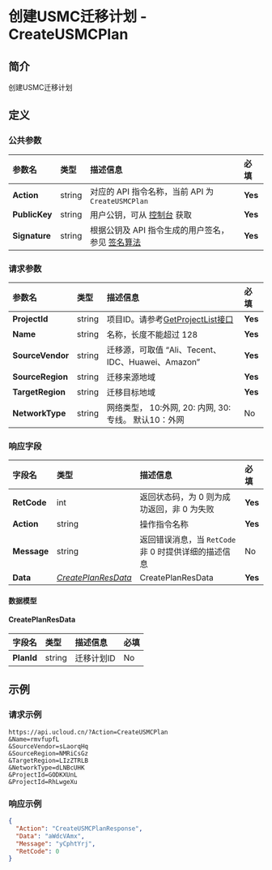 # 创建USMC迁移计划 - CreateUSMCPlan

## 简介

创建USMC迁移计划









## 定义

### 公共参数

| 参数名 | 类型 | 描述信息 | 必填 |
|:---|:---|:---|:---|
| **Action**     | string  | 对应的 API 指令名称，当前 API 为 `CreateUSMCPlan`                        | **Yes** |
| **PublicKey**  | string  | 用户公钥，可从 [控制台](https://console.ucloud.cn/uapi/apikey) 获取                                             | **Yes** |
| **Signature**  | string  | 根据公钥及 API 指令生成的用户签名，参见 [签名算法](api/summary/signature.md)  | **Yes** |

### 请求参数

| 参数名 | 类型 | 描述信息 | 必填 |
|:---|:---|:---|:---|
| **ProjectId** | string | 项目ID。请参考[GetProjectList接口](https://docs.ucloud.cn/api/summary/get_project_list) |**Yes**|
| **Name** | string | 名称，长度不能超过 128 |**Yes**|
| **SourceVendor** | string | 迁移源，可取值 “Ali、Tecent、IDC、Huawei、Amazon” |**Yes**|
| **SourceRegion** | string | 迁移来源地域 |**Yes**|
| **TargetRegion** | string | 迁移目标地域 |**Yes**|
| **NetworkType** | string | 网络类型， 10:外网, 20: 内网, 30:专线。 默认10：外网 |No|

### 响应字段

| 字段名 | 类型 | 描述信息 | 必填 |
|:---|:---|:---|:---|
| **RetCode** | int | 返回状态码，为 0 则为成功返回，非 0 为失败 |**Yes**|
| **Action** | string | 操作指令名称 |**Yes**|
| **Message** | string | 返回错误消息，当 `RetCode` 非 0 时提供详细的描述信息 |No|
| **Data** | [*CreatePlanResData*](#CreatePlanResData) | CreatePlanResData |**Yes**|

#### 数据模型


#### CreatePlanResData

| 字段名 | 类型 | 描述信息 | 必填 |
|:---|:---|:---|:---|
| **PlanId** | string | 迁移计划ID |No|

## 示例

### 请求示例
    
```
https://api.ucloud.cn/?Action=CreateUSMCPlan
&Name=rmvfupfL
&SourceVendor=sLaorqHq
&SourceRegion=NMRiCsGz
&TargetRegion=LIzZTRLB
&NetworkType=dLNBcUHK
&ProjectId=GODKXUnL
&ProjectId=RhLwgeXu
```

### 响应示例
    
```json
{
  "Action": "CreateUSMCPlanResponse",
  "Data": "aWdcVAmx",
  "Message": "yCphtYrj",
  "RetCode": 0
}
```





